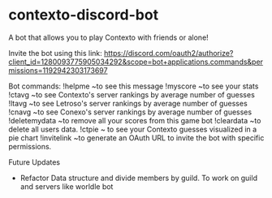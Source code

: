 # contexto-discord-bot
A bot that allows you to play Contexto with friends or alone! 

Invite the bot using this link: https://discord.com/oauth2/authorize?client_id=1280093775905034292&scope=bot+applications.commands&permissions=1192942303173697

Bot commands:
!helpme ~to see this message 
!myscore ~to see your stats 
!ctavg ~to see Contexto's server rankings by average number of guesses 
!ltavg ~to see Letroso's server rankings by average number of guesses 
!cnavg ~to see Conexo's server rankings by average number of guesses 
!deletemydata ~to remove all your scores from this game bot
!cleardata ~to delete all users data.
!ctpie ~ to see your Contexto guesses visualized in a pie chart
!invitelink ~to generate an OAuth URL to invite the bot with specific permissions.

Future Updates
- Refactor Data structure and divide members by guild. To work on guild and servers like worldle bot


